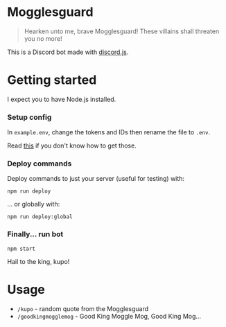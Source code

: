 # Mogglesguard

> Hearken unto me, brave Mogglesguard! These villains shall threaten you no more!

This is a Discord bot made with [discord.js](https://discord.js.org/#/).

# Getting started

I expect you to have Node.js installed.

### Setup config

In `example.env`, change the tokens and IDs then rename the file to `.env`.

Read [this](https://discordjs.guide/preparations/setting-up-a-bot-application.html) if you don't know how to get those.

### Deploy commands

Deploy commands to just your server (useful for testing) with:
    
    npm run deploy

... or globally with:

    npm run deploy:global

### Finally... run bot

    npm start

Hail to the king, kupo!

# Usage

- `/kupo` - random quote from the Mogglesguard
- `/goodkingmogglemog` - Good King Moggle Mog, Good King Mog...
